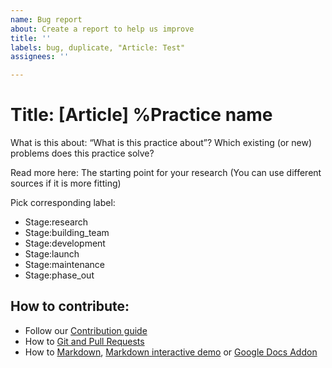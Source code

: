 ```yaml
---
name: Bug report
about: Create a report to help us improve
title: ''
labels: bug, duplicate, "Article: Test"
assignees: ''

---
```

# Title: [Article] %Practice name

What is this about: “What is this practice about”? Which existing (or new) problems does this practice solve? 

Read more here: The starting point for your research (You can use different sources if it is more fitting)

Pick corresponding label: 
- Stage:research
- Stage:building_team
- Stage:development
- Stage:launch
- Stage:maintenance
- Stage:phase_out

## How to contribute:
- Follow our [Contribution guide]()
- How to [Git and Pull Requests]( https://github.com/firstcontributions/first-contributions/blob/master/README.md)
- How to [Markdown](https://guides.github.com/features/mastering-markdown/), [Markdown interactive demo](https://www.markdowntutorial.com/lesson/1/) or [Google Docs Addon](https://gsuite.google.com/marketplace/app/docs_to_markdown/700168918607)
